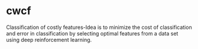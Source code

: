 # cwcf
Classification of costly features-Idea is to minimize the cost of classification and error in classification by selecting optimal features from a data set using deep reinforcement learning.


